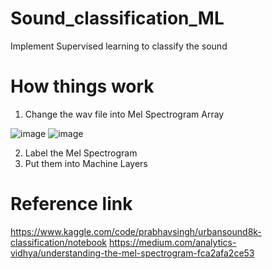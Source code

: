 # Sound_classification_ML
Implement Supervised learning to classify the sound

# How things work

1. Change the wav file into Mel Spectrogram Array

  ![image](https://user-images.githubusercontent.com/111392592/185056127-f5ceb378-625d-4ff7-8e8b-237dd27b7a32.png)
  ![image](https://user-images.githubusercontent.com/111392592/185056295-7f35d39c-8112-4a82-a336-a3a62bd21268.png)
  
2. Label the Mel Spectrogram
3. Put them into Machine Layers



# Reference link
  https://www.kaggle.com/code/prabhavsingh/urbansound8k-classification/notebook
  https://medium.com/analytics-vidhya/understanding-the-mel-spectrogram-fca2afa2ce53
  
  
